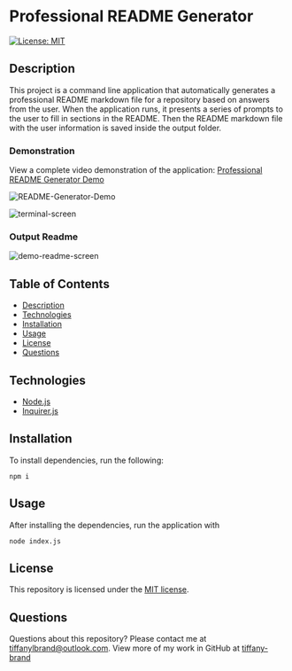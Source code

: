 # Professional README Generator

[![License: MIT](https://img.shields.io/github/license/tiffany-brand/professional-README-generator?style=plastic)](./LICENSE)


## Description

This project is a command line application that automatically generates a professional README markdown file for a repository based on answers from the user. When the application runs, it presents a series of prompts to the user to fill in sections in the README. Then the README markdown file with the user information is saved inside the output folder.

### Demonstration

View a complete video demonstration of the application: [Professional README Generator Demo](https://youtu.be/GWOUJAWg_Ow)

![README-Generator-Demo](https://user-images.githubusercontent.com/16748389/90916921-f8224980-e3af-11ea-8ace-ec02219246b2.gif)

![terminal-screen](https://user-images.githubusercontent.com/16748389/90826285-2d735c80-e308-11ea-83bd-22b1724b6fff.JPG)

### Output Readme
![demo-readme-screen](https://user-images.githubusercontent.com/16748389/90826326-3f54ff80-e308-11ea-8f2b-0c946f6666de.JPG)

## Table of Contents

* [Description](#description)
* [Technologies](#technologies)
* [Installation](#installation)
* [Usage](#usage)
* [License](#license)
* [Questions](#questions)

## Technologies

* [Node.js](https://nodejs.org/)
* [Inquirer.js](https://www.npmjs.com/package/inquirer)

## Installation

To install dependencies, run the following:

`
npm i
`

## Usage

After installing the dependencies, run the application with 

`
node index.js
`

## License

This repository is licensed under the [MIT license](./LICENSE).


## Questions

Questions about this repository? Please contact me at [tiffanylbrand@outlook.com](mailto:tiffanylbrand@outlook.com). View more of my work in GitHub at [tiffany-brand](https://github.com/tiffany-brand) 

